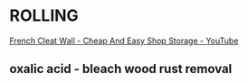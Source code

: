 ROLLING
====


[French Cleat Wall - Cheap And Easy Shop Storage - YouTube](https://www.youtube.com/watch?v=hwypKawKShU)


oxalic acid - bleach wood rust removal
----
